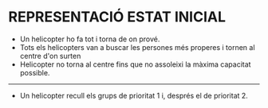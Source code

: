 # REPRESENTACIÓ ESTAT INICIAL
- Un helicopter ho fa tot i torna de on prové.
- Tots els helicopters van a buscar les persones més properes i tornen al centre d'on surten
- Helicopter no torna al centre fins que no assoleixi la màxima capacitat possible.
---
- Un helicopter recull els grups de prioritat 1 i, després el de prioritat 2. 

